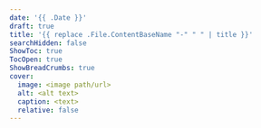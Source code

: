 ```yaml
---
date: '{{ .Date }}'
draft: true
title: '{{ replace .File.ContentBaseName "-" " " | title }}'
searchHidden: false
ShowToc: true
TocOpen: true
ShowBreadCrumbs: true
cover:
  image: <image path/url>
  alt: <alt text>
  caption: <text>
  relative: false
---
```

